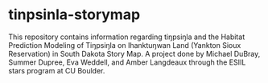 # tinpsinla-storymap
This repository contains information regarding tiŋpsiŋla and the Habitat Prediction Modeling of Tiŋpsiŋla on Ihanktuŋwan Land (Yankton Sioux Reservation) in South Dakota Story Map. A project done by Michael DuBray, Summer Dupree, Eva Weddell, and Amber Langdeaux through the ESIIL stars program at CU Boulder.

